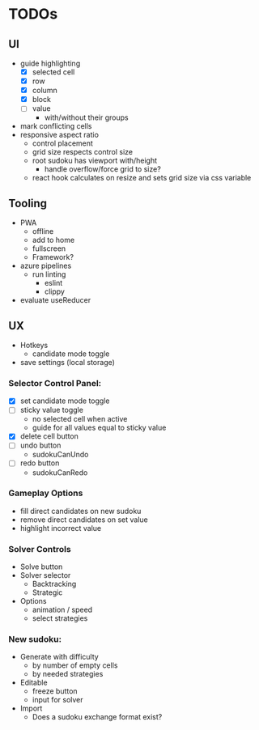 # TODOs

## UI
- guide highlighting
  - [X] selected cell
  - [X] row
  - [X] column
  - [X] block
  - [ ] value
    - with/without their groups
- mark conflicting cells
- responsive aspect ratio
  - control placement
  - grid size respects control size
  - root sudoku has viewport with/height
    - handle overflow/force grid to size?
  - react hook calculates on resize and sets grid size via css variable

## Tooling
- PWA
  - offline
  - add to home
  - fullscreen
  - Framework?
- azure pipelines
  - run linting
    - eslint
    - clippy
- evaluate useReducer

## UX
- Hotkeys
  - candidate mode toggle
- save settings (local storage)

### Selector Control Panel:
- [X] set candidate mode toggle
- [ ] sticky value toggle
  - no selected cell when active
  - guide for all values equal to sticky value
- [X] delete cell button
- [ ] undo button
  - sudokuCanUndo
- [ ] redo button
  - sudokuCanRedo
### Gameplay Options
- fill direct candidates on new sudoku
- remove direct candidates on set value
- highlight incorrect value
### Solver Controls
- Solve button
- Solver selector
  - Backtracking
  - Strategic
- Options
    - animation / speed
    - select strategies
### New sudoku:
- Generate with difficulty
  - by number of empty cells
  - by needed strategies
- Editable
  - freeze button
  - input for solver
- Import
  - Does a sudoku exchange format exist?
